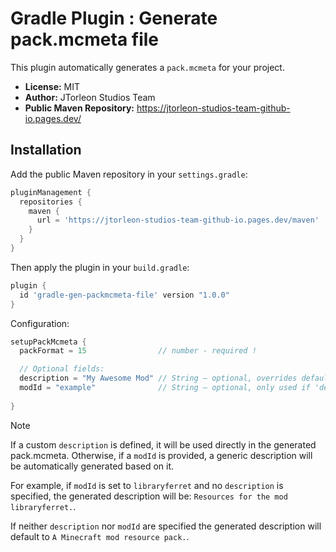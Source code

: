 # Gradle Plugin : Generate pack.mcmeta file

This plugin automatically generates a `pack.mcmeta` for your project.

- **License:** MIT
- **Author:** JTorleon Studios Team
- **Public Maven Repository:** https://jtorleon-studios-team-github-io.pages.dev/

## Installation

Add the public Maven repository in your `settings.gradle`:

```groovy
pluginManagement {
  repositories {
    maven {
      url = 'https://jtorleon-studios-team-github-io.pages.dev/maven'
    }
  }
}

```

Then apply the plugin in your `build.gradle`:


```groovy
plugin {
  id 'gradle-gen-packmcmeta-file' version "1.0.0"
}
```

Configuration:

```groovy
setupPackMcmeta {
  packFormat = 15                // number - required !

  // Optional fields: 
  description = "My Awesome Mod" // String — optional, overrides default description
  modId = "example"              // String — optional, only used if 'description' is not set
 
}
```

> [!NOTE]
> If a custom `description` is defined, it will be used directly in the generated pack.mcmeta.
> Otherwise, if a `modId` is provided, a generic description will be automatically generated based on it.
>
> For example, if `modId` is set to `libraryferret` and no `description` is specified, the generated 
> description will be: `Resources for the mod libraryferret.`.
> 
> If neither `description` nor `modId` are specified the generated description 
> will default to `A Minecraft mod resource pack.`.

